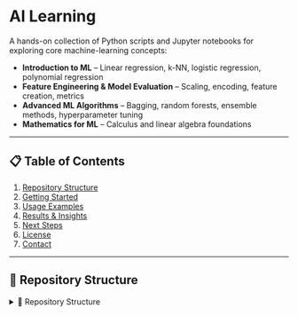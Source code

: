 # AI Learning

A hands-on collection of Python scripts and Jupyter notebooks for exploring core machine-learning concepts:

- **Introduction to ML** – Linear regression, k-NN, logistic regression, polynomial regression  
- **Feature Engineering & Model Evaluation** – Scaling, encoding, feature creation, metrics  
- **Advanced ML Algorithms** – Bagging, random forests, ensemble methods, hyperparameter tuning  
- **Mathematics for ML** – Calculus and linear algebra foundations  

---

## 📋 Table of Contents

1. [Repository Structure](#repository-structure)  
2. [Getting Started](#getting-started)  
3. [Usage Examples](#usage-examples)  
4. [Results & Insights](#results--insights)  
5. [Next Steps](#next-steps)  
6. [License](#license)  
7. [Contact](#contact)  

---
## 📁 Repository Structure
<details> 
<summary>📂 Repository Structure</summary>

```
AI-Learning/
├── Advanced ML Algorithms/
│ ├── bagging_random_forest.py
│ └── intro_to_ensemble.py
├── datasets/
│ └── bike_sharing_daily.csv
├── Feature Engineering and Model Evaluation/
│ ├── data_scaling_and_normalisation.py
│ ├── encoding_categorical.py
│ ├── feature_creation.py
│ ├── feature_selection_techniques.py
│ ├── hyperparameter_tuning.py
│ └── intro_feature_engineering.py
├── Introduction to ML/
│ ├── classification_logregr.py
│ ├── k-NN_algorithm.py
│ ├── linear_regression.py
│ ├── model_eval_metrics.py
│ ├── polynomial_regression.py
│ └── supervised_learning.py
├── Mathematics for machine learning/
│ ├── advanced_linear_alg.py
│ └── calculus_ml.py
└── README.md 
```
</details>
